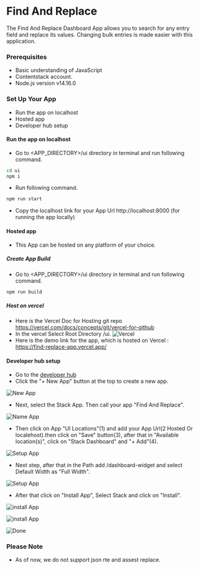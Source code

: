 # Find And Replace

The Find And Replace Dashboard App allows you to search for any entry field and replace its values. Changing bulk entries is made easier with this application.


###  Prerequisites

- Basic understanding of JavaScript
- Contentstack account.
- Node.js version v14.16.0
 
### Set Up Your App


- Run the app on localhost 
- Hosted app 
- Developer hub setup



####  Run the app on localhost 

- Go to <APP_DIRECTORY>/ui directory in terminal and run following command.
 ```sh
cd ui
npm i
```
- Run following command.
 ```sh
npm run start
```
- Copy the localhost link for your App Url  http://localhost:8000 (for running the app locally)

####  Hosted app 
- This App can be hosted on any platform of your choice.

##### Create App Build 


- Go to <APP_DIRECTORY>/ui directory in terminal and run following command.
 ```sh
npm run build
```


##### Host on vercel

-  Here is the Vercel Doc for Hosting git repo https://vercel.com/docs/concepts/git/vercel-for-github
-  In the vercel Select Root Directory /ui.
![Vercel](https://images.contentstack.io/v3/assets/blt1c11a1ad74628afa/blt8b5d824fef6cadfb/636e2447fde4123315e85ff6/Screenshot_2022-11-11_at_4.00.10_PM.png)
-  Here is the demo link for the app, which is hosted on Vercel : https://find-replace-app.vercel.app/

#### Developer hub setup
- Go to the [developer hub](https://app.contentstack.com/#!/developerhub)
- Click the "+ New App" button at the top to create a new app.

![New App](https://images.contentstack.io/v3/assets/blt1c11a1ad74628afa/bltf7d633091a4af5bf/636e099c7487894eca7dd0ae/Screenshot_2022-11-11_at_1.45.44_PM.png)

- Next, select the Stack App. Then call your app "Find And Replace". 

![Name App](https://images.contentstack.io/v3/assets/blt1c11a1ad74628afa/blt140198cd6fcbc7cd/636e09a6d8bead2f11377f00/Screenshot_2022-11-11_at_1.47.19_PM.png)

- Then click on App "UI Locations"(1) and add your App Url(2 Hosted Or localehost).then click on "Save" button(3), after that in "Available location(s)", click on  "Stack Dashboard" and "+ Add"(4). 

![Setup App](https://images.contentstack.io/v3/assets/blt1c11a1ad74628afa/blt615e6d73962d2a98/636e4592bdef432fb152cd96/Screenshot_2022-11-11_at_6.20.10_PM.png)

- Next step, after that in the Path add /dashboard-widget and select Default Width as "Full Width".

![Setup App](https://images.contentstack.io/v3/assets/blt1c11a1ad74628afa/blt9225848a028e16a0/636e0de6cb903f11376856a5/Screenshot_2022-11-11_at_1.59.32_PM.png)

- After that click on "Install App", Select Stack and click on "Install".

![install App](https://images.contentstack.io/v3/assets/blt1c11a1ad74628afa/blt5547f77ac975a695/636e09c80b5d2311678e6c1e/Screenshot_2022-11-11_at_2.01.53_PM.png) 

![install App](https://images.contentstack.io/v3/assets/blt1c11a1ad74628afa/blt4f9daf26ab01d006/636e09d22e16be076e6e019a/Screenshot_2022-11-11_at_2.03.06_PM.png) 

![Done](https://images.contentstack.io/v3/assets/blt1c11a1ad74628afa/blt2cb47fab149101a9/636e09db9b6e5010c448f980/Screenshot_2022-11-11_at_2.04.32_PM.png) 

### Please  Note 

- As of now, we do not support json rte and assest replace.

